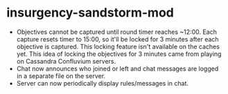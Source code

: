# insurgency-sandstorm-mod

- Objectives cannot be captured until round timer reaches ~12:00. Each capture resets timer to 15:00, so it'll be locked for 3 minutes after each objective is captured. This locking feature isn't available on the caches yet. This idea of locking the objectives for 3 minutes came from playing on Cassandra Confluvium servers.
- Chat now announces who joined or left and chat messages are logged in a separate file on the server.
- Server can now periodically display rules/messages in chat.
